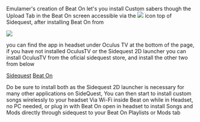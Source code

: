 Emulamer's creation of Beat On let's you install Custom sabers though the Upload Tab in the Beat On screen accessible via the ![](https://cdn.discordapp.com/attachments/608376262347587595/608391608572051457/Screenshot_1076.png) icon top of Sidequest, after installing Beat On from

![](https://cdn.discordapp.com/attachments/608376262347587595/608392779755683993/Screenshot_1078.png)


you can find the app in headset under Oculus TV at the bottom of the page, if you have not installed OculusTV or the Sidequest 2D launcher you can install OculusTV from the oficial sidequest store, and install the other two from below

[Sidequest](https://xpan.cc/a-90) [Beat On](https://sidequestvr.com/#/app/14)

Do be sure to install both as the Sidequest 2D launcher is necessary for many other applications on SideQuest, You can then start to install custom songs wirelessly to your headset Via Wi-Fi inside Beat on while in Headset, no PC needed, or plug in with Beat On open in headset to install Songs and Mods directly through sidequest to your Beat On Playlists or Mods tab